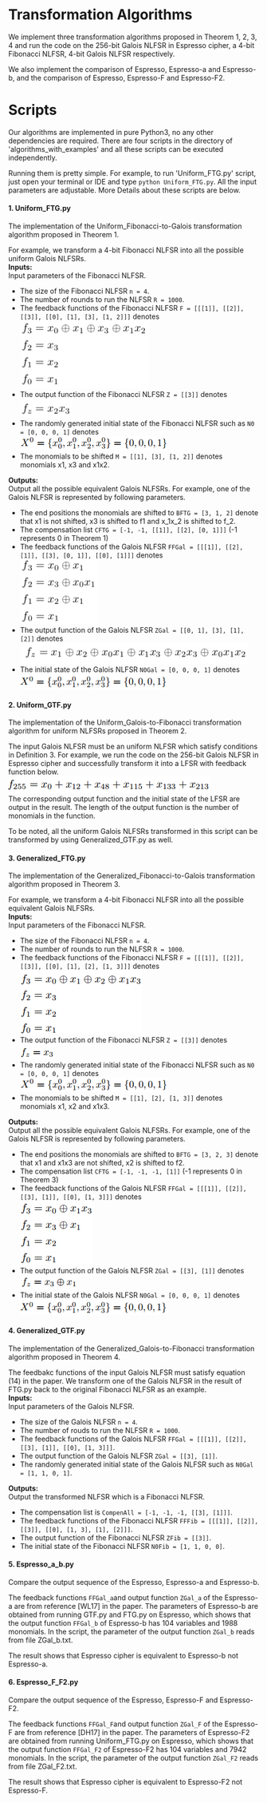 # Transformation Algorithms
We implement three transformation algorithms proposed in Theorem 1, 2, 3, 4
and run the code on the 256-bit Galois NLFSR in Espresso cipher, a 4-bit Fibonacci 
NLFSR, 4-bit Galois NLFSR respectively.

We also implement the comparison of Espresso, Espresso-a and Espresso-b, and the 
comparison of Espresso, Espresso-F and Espresso-F2.

# Scripts
Our algorithms are implemented in pure Python3, no any other
dependencies are required. There are four scripts in the directory
of 'algorithms_with_examples' and all these scripts can be executed independently.

Running them is pretty simple. For example, to run 'Uniform_FTG.py' script, just
open your terminal or IDE and type `python Uniform_FTG.py`. All the input
parameters are adjustable. More Details about these scripts are below.

#### 1. Uniform_FTG.py
The implementation of the Uniform_Fibonacci-to-Galois transformation algorithm
proposed in Theorem 1. <br>

For example, we transform a 4-bit Fibonacci NLFSR into all the possible
uniform Galois NLFSRs. <br>
**Inputs:** <br>
Input parameters of the Fibonacci NLFSR. <br>
* The size of the Fibonacci NLFSR `n = 4`.
* The number of rounds to run the NLFSR `R = 1000`.
* The feedback functions of the Fibonacci NLFSR
`F = [[[1]], [[2]], [[3]], [[0], [1], [3], [1, 2]]]` denotes <br>
![figure](figures/fig_8.png) <br>
* The output function of the Fibonacci NLFSR `Z = [[3]]` denotes <br>
![figure](figures/fig_9.png) <br>
* The randomly generated initial state of the Fibonacci NLFSR such as
`N0 = [0, 0, 0, 1]` denotes <br>
![figure](figures/fig_3.png) <br>
* The monomials to be shifted `M = [[1], [3], [1, 2]]` denotes monomials
x1, x3 and x1x2.

**Outputs:** <br>
Output all the possible equivalent Galois NLFSRs. For example, one of
the Galois NLFSR is represented by following parameters. <br>
* The end positions the monomials are shifted to `BFTG = [3, 1, 2]`
denote that x1 is not shifted, x3 is shifted to f1 and x_1x_2 is shifted to f_2. <br>
* The compensation list `CFTG = [-1, -1, [[1]], [[2], [0, 1]]]` (-1 represents 0 in Theorem 1) <br>
* The feedback functions of the Galois NLFSR
`FFGal = [[[1]], [[2], [1]], [[3], [0, 1]], [[0], [1]]]` denotes <br>
![figure](figures/fig_10.png) <br>
* The output function of the Galois NLFSR `ZGal = [[0, 1], [3], [1], [2]]` denotes <br>
![figure](figures/fig_11.png) <br>
* The initial state of the Galois NLFSR `N0Gal = [0, 0, 0, 1]` denotes <br>
![figure](figures/fig_6.png)

#### 2. Uniform_GTF.py
The implementation of the Uniform_Galois-to-Fibonacci transformation algorithm
for uniform NLFSRs proposed in Theorem 2. <br>

The input Galois NLFSR must be an uniform NLFSR which satisfy conditions
in Definition 3.
For example, we run the code on the 256-bit Galois NLFSR
in Espresso cipher and successfully transform it into a LFSR with feedback
function below. <br>
![figure](figures/fig_7.png) <br>
The corresponding output function and the initial state of the LFSR
are output in the result. The length of the output function is the
number of monomials in the function.  <br>

To be noted, all the uniform Galois NLFSRs transformed in this script
can be transformed by using Generalized_GTF.py as well. <br>

#### 3. Generalized_FTG.py
The implementation of the Generalized_Fibonacci-to-Galois transformation algorithm
proposed in Theorem 3. <br>

For example, we transform a 4-bit Fibonacci NLFSR into all the possible
equivalent Galois NLFSRs. <br>
**Inputs:** <br>
Input parameters of the Fibonacci NLFSR. <br>
* The size of the Fibonacci NLFSR `n = 4`.
* The number of rounds to run the NLFSR `R = 1000`.
* The feedback functions of the Fibonacci NLFSR
`F = [[[1]], [[2]], [[3]], [[0], [1], [2], [1, 3]]]` denotes <br>
![figure](figures/fig_1.png) <br>
* The output function of the Fibonacci NLFSR `Z = [[3]]` denotes <br>
![figure](figures/fig_2.png) <br>
* The randomly generated initial state of the Fibonacci NLFSR such as
`N0 = [0, 0, 0, 1]` denotes <br>
![figure](figures/fig_3.png) <br>
* The monomials to be shifted `M = [[1], [2], [1, 3]]` denotes monomials
x1, x2 and x1x3.

**Outputs:** <br>
Output all the possible equivalent Galois NLFSRs. For example, one of
the Galois NLFSR is represented by following parameters. <br>
* The end positions the monomials are shifted to `BFTG = [3, 2, 3]`
denote that x1 and x1x3 are not shifted, x2 is shifted to f2. <br>
* The compensation list `CFTG = [-1, -1, -1, [1]]` (-1 represents 0 in Theorem 3) <br>
* The feedback functions of the Galois NLFSR
`FFGal = [[[1]], [[2]], [[3], [1]], [[0], [1, 3]]]` denotes <br>
![figure](figures/fig_4.png) <br>
* The output function of the Galois NLFSR `ZGal = [[3], [1]]` denotes <br>
![figure](figures/fig_5.png) <br>
* The initial state of the Galois NLFSR `N0Gal = [0, 0, 0, 1]` denotes <br>
![figure](figures/fig_6.png)

#### 4. Generalized_GTF.py
The implementation of the Generalized_Galois-to-Fibonacci transformation algorithm
proposed in Theorem 4. <br>

The feedbakc functions of the input Galois NLFSR must satisfy
equation (14) in the paper. We transform one of the Galois NLFSR in
the result of FTG.py back to the original Fibonacci NLFSR as an example. <br>
**Inputs:** <br>
Input parameters of the Galois NLFSR. <br>
* The size of the Galois NLFSR `n = 4`.
* The number of rouds to run the NLFSR `R = 1000`.
* The feedback functions of the Galois NLFSR
`FFGal = [[[1]], [[2]], [[3], [1]], [[0], [1, 3]]]`.
* The output function of the Galois NLFSR `ZGal = [[3], [1]]`.
* The randomly generated initial state of the Galois NLFSR such as
`N0Gal = [1, 1, 0, 1]`.

**Outputs:** <br>
Output the transformed NLFSR which is a Fibonacci NLFSR. <br>
* The compensation list is `CompenAll = [-1, -1, -1, [[3], [1]]]`. <br>
* The feedback functions of the Fibonacci NLFSR
`FFFib = [[[1]], [[2]], [[3]], [[0], [1, 3], [1], [2]]]`. <br>
* The output function of the Fibonacci NLFSR `ZFib = [[3]]`. <br>
* The initial state of the Fibonacci NLFSR `N0Fib = [1, 1, 0, 0]`. <br>
        
#### 5. Espresso_a_b.py
Compare the output sequence of the Espresso, Espresso-a and Espresso-b. <br> 

The feedback functions `FFGal_a`and output function `ZGal_a` of the Espresso-a
are from reference [WL17] in the paper.
The parameters of Espresso-b are obtained from running GTF.py and FTG.py on
Espresso, which shows that the output function `FFGal_b` of Espresso-b has 104
variables and 1988 monomials. In the script, the parameter of the output
function `ZGal_b` reads from file ZGal_b.txt.<br>

The result shows that Espresso cipher is equivalent to Espresso-b not Espresso-a.<br>

#### 6. Espresso_F_F2.py
Compare the output sequence of the Espresso, Espresso-F and Espresso-F2. <br> 

The feedback functions `FFGal_F`and output function `ZGal_F` of the Espresso-F
are from reference [DH17] in the paper.
The parameters of Espresso-F2 are obtained from running Uniform_FTG.py on
Espresso, which shows that the output function `FFGal_F2` of Espresso-F2 has 104
variables and 7942 monomials. In the script, the parameter of the output
function `ZGal_F2` reads from file ZGal_F2.txt.<br>

The result shows that Espresso cipher is equivalent to Espresso-F2 not Espresso-F.<br>
